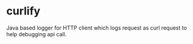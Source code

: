 # curlify
Java based logger for HTTP client which logs request as curl request to help debugging api call.
